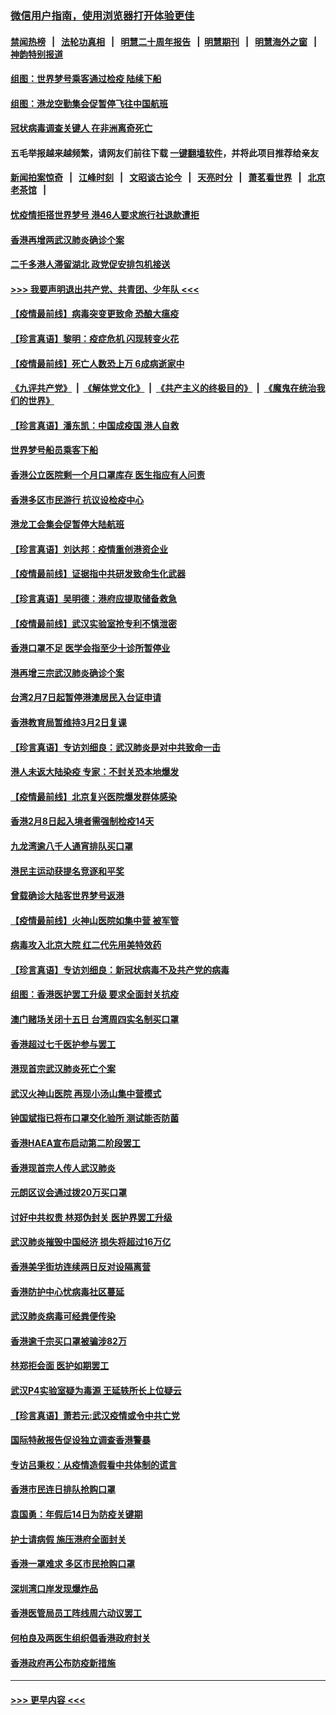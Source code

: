 ### [微信用户指南，使用浏览器打开体验更佳](https://github.com/gfw-breaker/banned-news1/blob/master/indexes/wechat-guide.md?t=0)
#### [禁闻热榜](热点新闻.md?t=0)  &nbsp;&nbsp;|&nbsp;&nbsp; [法轮功真相](https://github.com/gfw-breaker/truth/blob/master/README.md?t=0) &nbsp;&nbsp;|&nbsp;&nbsp; [明慧二十周年报告](https://github.com/gfw-breaker/mh-reports/blob/master/README.md?t=0) &nbsp;&nbsp;|&nbsp;&nbsp;[明慧期刊](https://github.com/gfw-breaker/mh-qikan) &nbsp;&nbsp;|&nbsp;&nbsp; [明慧海外之窗](https://github.com/gfw-breaker/mh-news/blob/master/README.md?t=0) &nbsp;&nbsp;|&nbsp;&nbsp; [神韵特别报道](https://github.com/gfw-breaker/mh-news/blob/master/shenyun.md?t=0)
#### [组图：世界梦号乘客通过检疫 陆续下船](../pages/nsc415/n11858302.md?t=02112233) 
#### [组图：港龙空勤集会促暂停飞往中国航班](../pages/nsc415/n11858190.md?t=02112233) 
#### [冠状病毒调查关键人 在非洲离奇死亡](../pages/nsc415/n11859798.md?t=02112233) 
#### 五毛举报越来越频繁，请网友们前往下载 [一键翻墙软件](https://github.com/gfw-breaker/ssr-accounts)，并将此项目推荐给亲友
#### [新闻拍案惊奇](https://github.com/gfw-breaker/banned-news1/blob/master/pages/link4.md) &nbsp;&nbsp;|&nbsp;&nbsp; [江峰时刻](https://github.com/gfw-breaker/banned-news1/blob/master/pages/link4.md) &nbsp;&nbsp;|&nbsp;&nbsp; [文昭谈古论今](https://github.com/gfw-breaker/banned-news1/blob/master/pages/link4.md) &nbsp;&nbsp;|&nbsp;&nbsp; [天亮时分](https://github.com/gfw-breaker/banned-news1/blob/master/pages/link4.md) &nbsp;&nbsp;|&nbsp;&nbsp; [萧茗看世界](https://github.com/gfw-breaker/banned-news1/blob/master/pages/link4.md) &nbsp;&nbsp;|&nbsp;&nbsp; [北京老茶馆](https://github.com/gfw-breaker/banned-news1/blob/master/pages/link4.md) &nbsp;&nbsp;|&nbsp;&nbsp; 
#### [忧疫情拒搭世界梦号 港46人要求旅行社退款遭拒](../pages/nsc415/n11859849.md?t=02112233) 
#### [香港再增两武汉肺炎确诊个案](../pages/nsc415/n11859833.md?t=02112233) 
#### [二千多港人滞留湖北 政党促安排包机接送](../pages/nsc415/n11859831.md?t=02112233) 
#### [>>> 我要声明退出共产党、共青团、少年队 <<<](https://github.com/begood0513/goodnews/blob/master/quit/letter.md) 
#### [【疫情最前线】病毒突变更致命 恐酿大瘟疫](../pages/nsc415/n11859604.md?t=02112233) 
#### [【珍言真语】黎明：疫症危机 闪现转变火花](../pages/nsc415/n11859199.md?t=02112233) 
#### [【疫情最前线】死亡人数恐上万 6成病逝家中](../pages/nsc415/n11856687.md?t=02112233) 
#### [《九评共产党》](https://github.com/begood0513/9ping.md/blob/master/README.md) &nbsp;|&nbsp; [《解体党文化》](../../../../jtdwh.md/blob/master/README.md)  &nbsp;|&nbsp; [《共产主义的终极目的》](../../../../gczydzjmd.md/blob/master/README.md) &nbsp;|&nbsp; [《魔鬼在统治我们的世界》](../../../../mgztzwmdsj.md/blob/master/README.md) 
#### [【珍言真语】潘东凯：中国成疫国 港人自救](../pages/nsc415/n11856962.md?t=02112233) 
#### [世界梦号船员乘客下船](../pages/nsc415/n11856883.md?t=02112233) 
#### [香港公立医院剩一个月口罩库存 医生指应有人问责](../pages/nsc415/n11856875.md?t=02112233) 
#### [香港多区市民游行 抗议设检疫中心](../pages/nsc415/n11856866.md?t=02112233) 
#### [港龙工会集会促暂停大陆航班](../pages/nsc415/n11856840.md?t=02112233) 
#### [【珍言真语】刘达邦：疫情重创港资企业](../pages/nsc415/n11854274.md?t=02112233) 
#### [【疫情最前线】证据指中共研发致命生化武器](../pages/nsc415/n11853087.md?t=02112233) 
#### [【珍言真语】吴明德：港府应提取储备救急](../pages/nsc415/n11852734.md?t=02112233) 
#### [【疫情最前线】武汉实验室抢专利不慎泄密](../pages/nsc415/n11850310.md?t=02112233) 
#### [香港口罩不足 医学会指至少十诊所暂停业](../pages/nsc415/n11850301.md?t=02112233) 
#### [港再增三宗武汉肺炎确诊个案](../pages/nsc415/n11850328.md?t=02112233) 
#### [台湾2月7日起暂停港澳居民入台证申请](../pages/nsc415/n11850304.md?t=02112233) 
#### [香港教育局暂维持3月2日复课](../pages/nsc415/n11850260.md?t=02112233) 
#### [【珍言真语】专访刘细良：武汉肺炎是对中共致命一击](../pages/nsc415/n11849934.md?t=02112233) 
#### [港人未返大陆染疫 专家：不封关恐本地爆发](../pages/nsc415/n11848021.md?t=02112233) 
#### [【疫情最前线】北京复兴医院爆发群体感染](../pages/nsc415/n11847626.md?t=02112233) 
#### [香港2月8日起入境者需强制检疫14天](../pages/nsc415/n11847658.md?t=02112233) 
#### [九龙湾逾八千人通宵排队买口罩](../pages/nsc415/n11847647.md?t=02112233) 
#### [港民主运动获提名竞逐和平奖](../pages/nsc415/n11847633.md?t=02112233) 
#### [曾载确诊大陆客世界梦号返港](../pages/nsc415/n11847608.md?t=02112233) 
#### [【疫情最前线】火神山医院如集中营 被军管](../pages/nsc415/n11847524.md?t=02112233) 
#### [病毒攻入北京大院 红二代先用美特效药](../pages/nsc415/n11847427.md?t=02112233) 
#### [【珍言真语】专访刘细良：新冠状病毒不及共产党的病毒](../pages/nsc415/n11847164.md?t=02112233) 
#### [组图：香港医护罢工升级 要求全面封关抗疫](../pages/nsc415/n11844107.md?t=02112233) 
#### [澳门赌场关闭十五日 台湾周四实名制买口罩](../pages/nsc415/n11845083.md?t=02112233) 
#### [香港超过七千医护参与罢工](../pages/nsc415/n11845051.md?t=02112233) 
#### [港现首宗武汉肺炎死亡个案](../pages/nsc415/n11844998.md?t=02112233) 
#### [武汉火神山医院 再现小汤山集中营模式](../pages/nsc415/n11844763.md?t=02112233) 
#### [钟国斌指已将布口罩交化验所 测试能否防菌](../pages/nsc415/n11842783.md?t=02112233) 
#### [香港HAEA宣布启动第二阶段罢工](../pages/nsc415/n11842723.md?t=02112233) 
#### [香港现首宗人传人武汉肺炎](../pages/nsc415/n11842766.md?t=02112233) 
#### [元朗区议会通过拨20万买口罩](../pages/nsc415/n11842754.md?t=02112233) 
#### [讨好中共权贵 林郑伪封关 医护界罢工升级](../pages/nsc415/n11842359.md?t=02112233) 
#### [武汉肺炎摧毁中国经济 损失将超过16万亿](../pages/nsc415/n11839723.md?t=02112233) 
#### [香港美孚街坊连续两日反对设隔离营](../pages/nsc415/n11839962.md?t=02112233) 
#### [香港防护中心忧病毒社区蔓延](../pages/nsc415/n11839933.md?t=02112233) 
#### [武汉肺炎病毒可经粪便传染](../pages/nsc415/n11839939.md?t=02112233) 
#### [香港逾千宗买口罩被骗涉82万](../pages/nsc415/n11839914.md?t=02112233) 
#### [林郑拒会面 医护如期罢工](../pages/nsc415/n11839892.md?t=02112233) 
#### [武汉P4实验室疑为毒源 王延轶所长上位疑云](../pages/nsc415/n11835543.md?t=02112233) 
#### [【珍言真语】萧若元:武汉疫情或令中共亡党](../pages/nsc415/n11829394.md?t=02112233) 
#### [国际特赦报告促设独立调查香港警暴](../pages/nsc415/n11833845.md?t=02112233) 
#### [专访吕秉权：从疫情造假看中共体制的谎言](../pages/nsc415/n11833813.md?t=02112233) 
#### [香港市民连日排队抢购口罩](../pages/nsc415/n11833794.md?t=02112233) 
#### [袁国勇：年假后14日为防疫关键期](../pages/nsc415/n11831088.md?t=02112233) 
#### [护士请病假 施压港府全面封关](../pages/nsc415/n11831030.md?t=02112233) 
#### [香港一罩难求 多区市民抢购口罩](../pages/nsc415/n11831002.md?t=02112233) 
#### [深圳湾口岸发现爆炸品](../pages/nsc415/n11828802.md?t=02112233) 
#### [香港医管局员工阵线周六动议罢工](../pages/nsc415/n11828762.md?t=02112233) 
#### [何柏良及两医生组织倡香港政府封关](../pages/nsc415/n11828749.md?t=02112233) 
#### [香港政府再公布防疫新措施](../pages/nsc415/n11828716.md?t=02112233) 

----
#### [ >>> 更早内容 <<< ](../indexes/nsc415-earlier.md)
